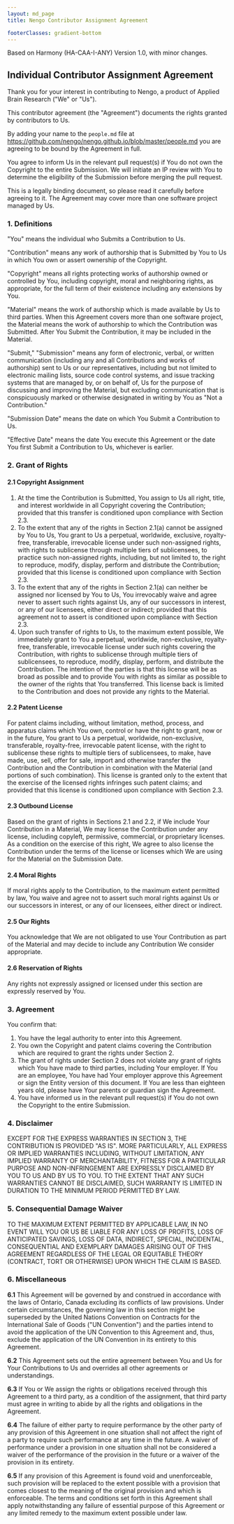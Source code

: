 ```yaml
---
layout: md_page
title: Nengo Contributor Assignment Agreement

footerClasses: gradient-bottom
---
```


Based on Harmony (HA-CAA-I-ANY) Version 1.0, with minor changes.

## Individual Contributor Assignment Agreement

Thank you for your interest in contributing to Nengo, a product of
Applied Brain Research ("We" or "Us").

This contributor agreement (the "Agreement") documents the rights
granted by contributors to Us.

By adding your name to the `people.md` file at
<https://github.com/nengo/nengo.github.io/blob/master/people.md> you
are agreeing to be bound by the Agreement in full.

You agree to inform Us in the relevant pull request(s) if You do not own
the Copyright to the entire Submission. We will initiate an IP review
with You to determine the eligibility of the Submission before merging
the pull request.

This is a legally binding document, so please read it carefully before
agreeing to it. The Agreement may cover more than one software project
managed by Us.

### 1. Definitions

"You" means the individual who Submits a Contribution to Us.

"Contribution" means any work of authorship that is Submitted by You to
Us in which You own or assert ownership of the Copyright.

"Copyright" means all rights protecting works of authorship owned or
controlled by You, including copyright, moral and neighboring rights, as
appropriate, for the full term of their existence including any
extensions by You.

"Material" means the work of authorship which is made available by Us to
third parties. When this Agreement covers more than one software
project, the Material means the work of authorship to which the
Contribution was Submitted. After You Submit the Contribution, it may be
included in the Material.

"Submit," "Submission" means any form of electronic, verbal, or written
communication (including any and all Contributions and works of
authorship) sent to Us or our representatives, including but not limited
to electronic mailing lists, source code control systems, and issue
tracking systems that are managed by, or on behalf of, Us for the
purpose of discussing and improving the Material, but excluding
communication that is conspicuously marked or otherwise designated in
writing by You as "Not a Contribution."

"Submission Date" means the date on which You Submit a Contribution to
Us.

"Effective Date" means the date You execute this Agreement or the date
You first Submit a Contribution to Us, whichever is earlier.

### 2. Grant of Rights

#### 2.1 Copyright Assignment

1)  At the time the Contribution is Submitted, You assign to Us all
    right, title, and interest worldwide in all Copyright covering the
    Contribution; provided that this transfer is conditioned upon
    compliance with Section 2.3.
2)  To the extent that any of the rights in Section 2.1(a) cannot be
    assigned by You to Us, You grant to Us a perpetual, worldwide,
    exclusive, royalty-free, transferable, irrevocable license under
    such non-assigned rights, with rights to sublicense through multiple
    tiers of sublicensees, to practice such non-assigned rights,
    including, but not limited to, the right to reproduce, modify,
    display, perform and distribute the Contribution; provided that this
    license is conditioned upon compliance with Section 2.3.
3)  To the extent that any of the rights in Section 2.1(a) can neither
    be assigned nor licensed by You to Us, You irrevocably waive and
    agree never to assert such rights against Us, any of our successors
    in interest, or any of our licensees, either direct or indirect;
    provided that this agreement not to assert is conditioned upon
    compliance with Section 2.3.
4)  Upon such transfer of rights to Us, to the maximum extent possible,
    We immediately grant to You a perpetual, worldwide, non-exclusive,
    royalty-free, transferable, irrevocable license under such rights
    covering the Contribution, with rights to sublicense through
    multiple tiers of sublicensees, to reproduce, modify, display,
    perform, and distribute the Contribution. The intention of the
    parties is that this license will be as broad as possible and to
    provide You with rights as similar as possible to the owner of the
    rights that You transferred. This license back is limited to the
    Contribution and does not provide any rights to the Material.

#### 2.2 Patent License

For patent claims including, without limitation, method, process, and
apparatus claims which You own, control or have the right to grant, now
or in the future, You grant to Us a perpetual, worldwide, non-exclusive,
transferable, royalty-free, irrevocable patent license, with the right
to sublicense these rights to multiple tiers of sublicensees, to make,
have made, use, sell, offer for sale, import and otherwise transfer the
Contribution and the Contribution in combination with the Material (and
portions of such combination). This license is granted only to the
extent that the exercise of the licensed rights infringes such patent
claims; and provided that this license is conditioned upon compliance
with Section 2.3.

#### 2.3 Outbound License

Based on the grant of rights in Sections 2.1 and 2.2, if We include Your
Contribution in a Material, We may license the Contribution under any
license, including copyleft, permissive, commercial, or proprietary
licenses. As a condition on the exercise of this right, We agree to also
license the Contribution under the terms of the license or licenses
which We are using for the Material on the Submission Date.

#### 2.4 Moral Rights

If moral rights apply to the Contribution, to the maximum extent
permitted by law, You waive and agree not to assert such moral rights
against Us or our successors in interest, or any of our licensees,
either direct or indirect.

#### 2.5 Our Rights

You acknowledge that We are not obligated to use Your Contribution as
part of the Material and may decide to include any Contribution We
consider appropriate.

#### 2.6 Reservation of Rights

Any rights not expressly assigned or licensed under this section are
expressly reserved by You.

### 3. Agreement

You confirm that:

1)  You have the legal authority to enter into this Agreement.
2)  You own the Copyright and patent claims covering the Contribution
    which are required to grant the rights under Section 2.
3)  The grant of rights under Section 2 does not violate any grant of
    rights which You have made to third parties, including Your
    employer. If You are an employee, You have had Your employer approve
    this Agreement or sign the Entity version of this document. If You
    are less than eighteen years old, please have Your parents or
    guardian sign the Agreement.
4)  You have informed us in the relevant pull request(s) if You do not
    own the Copyright to the entire Submission.

### 4. Disclaimer

EXCEPT FOR THE EXPRESS WARRANTIES IN SECTION 3, THE CONTRIBUTION IS
PROVIDED "AS IS". MORE PARTICULARLY, ALL EXPRESS OR IMPLIED WARRANTIES
INCLUDING, WITHOUT LIMITATION, ANY IMPLIED WARRANTY OF MERCHANTABILITY,
FITNESS FOR A PARTICULAR PURPOSE AND NON-INFRINGEMENT ARE EXPRESSLY
DISCLAIMED BY YOU TO US AND BY US TO YOU. TO THE EXTENT THAT ANY SUCH
WARRANTIES CANNOT BE DISCLAIMED, SUCH WARRANTY IS LIMITED IN DURATION TO
THE MINIMUM PERIOD PERMITTED BY LAW.

### 5. Consequential Damage Waiver

TO THE MAXIMUM EXTENT PERMITTED BY APPLICABLE LAW, IN NO EVENT WILL YOU
OR US BE LIABLE FOR ANY LOSS OF PROFITS, LOSS OF ANTICIPATED SAVINGS,
LOSS OF DATA, INDIRECT, SPECIAL, INCIDENTAL, CONSEQUENTIAL AND EXEMPLARY
DAMAGES ARISING OUT OF THIS AGREEMENT REGARDLESS OF THE LEGAL OR
EQUITABLE THEORY (CONTRACT, TORT OR OTHERWISE) UPON WHICH THE CLAIM IS
BASED.

### 6. Miscellaneous

**6.1** This Agreement will be governed by and construed in accordance
with the laws of Ontario, Canada excluding its conflicts of law
provisions. Under certain circumstances, the governing law in this
section might be superseded by the United Nations Convention on
Contracts for the International Sale of Goods ("UN Convention") and the
parties intend to avoid the application of the UN Convention to this
Agreement and, thus, exclude the application of the UN Convention in its
entirety to this Agreement.

**6.2** This Agreement sets out the entire agreement between You and Us
for Your Contributions to Us and overrides all other agreements or
understandings.

**6.3** If You or We assign the rights or obligations received through
this Agreement to a third party, as a condition of the assignment, that
third party must agree in writing to abide by all the rights and
obligations in the Agreement.

**6.4** The failure of either party to require performance by the other
party of any provision of this Agreement in one situation shall not
affect the right of a party to require such performance at any time in
the future. A waiver of performance under a provision in one situation
shall not be considered a waiver of the performance of the provision in
the future or a waiver of the provision in its entirety.

**6.5** If any provision of this Agreement is found void and
unenforceable, such provision will be replaced to the extent possible
with a provision that comes closest to the meaning of the original
provision and which is enforceable. The terms and conditions set forth
in this Agreement shall apply notwithstanding any failure of essential
purpose of this Agreement or any limited remedy to the maximum extent
possible under law.
